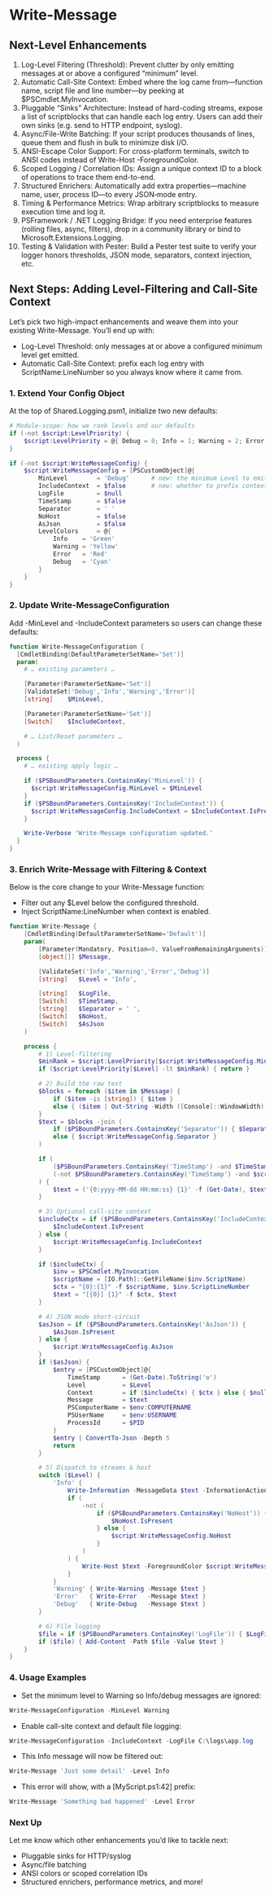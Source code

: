 # Write-Message

## Next-Level Enhancements

1. Log-Level Filtering (Threshold): Prevent clutter by only emitting messages at or above a configured “minimum” level.
2. Automatic Call-Site Context: Embed where the log came from—function name, script file and line number—by peeking at $PSCmdlet.MyInvocation.
3. Pluggable “Sinks” Architecture: Instead of hard-coding streams, expose a list of scriptblocks that can handle each log entry. Users can add their own sinks (e.g. send to HTTP endpoint, syslog).
4. Async/File-Write Batching: If your script produces thousands of lines, queue them and flush in bulk to minimize disk I/O.
5. ANSI-Escape Color Support: For cross-platform terminals, switch to ANSI codes instead of Write-Host -ForegroundColor.
6. Scoped Logging / Correlation IDs: Assign a unique context ID to a block of operations to trace them end-to-end.
7. Structured Enrichers: Automatically add extra properties—machine name, user, process ID—to every JSON‐mode entry.
8. Timing & Performance Metrics: Wrap arbitrary scriptblocks to measure execution time and log it.
9. PSFramework / .NET Logging Bridge: If you need enterprise features (rolling files, async, filters), drop in a community library or bind to Microsoft.Extensions.Logging.
10. Testing & Validation with Pester: Build a Pester test suite to verify your logger honors thresholds, JSON mode, separators, context injection, etc.

## Next Steps: Adding Level-Filtering and Call-Site Context

Let’s pick two high-impact enhancements and weave them into your existing Write-Message. You’ll end up with:

- Log-Level Threshold: only messages at or above a configured minimum level get emitted.
- Automatic Call-Site Context: prefix each log entry with ScriptName:LineNumber so you always know where it came from.

### 1. Extend Your Config Object

At the top of Shared.Logging.psm1, initialize two new defaults:

```Powershell
# Module-scope: how we rank levels and our defaults
if (-not $script:LevelPriority) {
    $script:LevelPriority = @{ Debug = 0; Info = 1; Warning = 2; Error = 3 }
}

if (-not $script:WriteMessageConfig) {
    $script:WriteMessageConfig = [PSCustomObject]@{
        MinLevel        = 'Debug'      # new: the minimum Level to emit
        IncludeContext  = $false       # new: whether to prefix context
        LogFile         = $null
        TimeStamp       = $false
        Separator       = ' '
        NoHost          = $false
        AsJson          = $false
        LevelColors     = @{
            Info    = 'Green'
            Warning = 'Yellow'
            Error   = 'Red'
            Debug   = 'Cyan'
        }
    }
}
```

### 2. Update Write-MessageConfiguration

Add -MinLevel and -IncludeContext parameters so users can change these defaults:

```Powershell
function Write-MessageConfiguration {
  [CmdletBinding(DefaultParameterSetName='Set')]
  param(
    # … existing parameters …

    [Parameter(ParameterSetName='Set')]
    [ValidateSet('Debug','Info','Warning','Error')]
    [string]    $MinLevel,

    [Parameter(ParameterSetName='Set')]
    [Switch]    $IncludeContext,

    # … List/Reset parameters …
  )

  process {
    # … existing apply logic …

    if ($PSBoundParameters.ContainsKey('MinLevel')) {
      $script:WriteMessageConfig.MinLevel = $MinLevel
    }
    if ($PSBoundParameters.ContainsKey('IncludeContext')) {
      $script:WriteMessageConfig.IncludeContext = $IncludeContext.IsPresent
    }

    Write-Verbose 'Write-Message configuration updated.'
  }
}
```

### 3. Enrich Write-Message with Filtering & Context

Below is the core change to your Write-Message function:

- Filter out any $Level below the configured threshold.
- Inject ScriptName:LineNumber when context is enabled.

```Powershell
function Write-Message {
    [CmdletBinding(DefaultParameterSetName='Default')]
    param(
        [Parameter(Mandatory, Position=0, ValueFromRemainingArguments)]
        [object[]] $Message,

        [ValidateSet('Info','Warning','Error','Debug')]
        [string]   $Level = 'Info',

        [string]   $LogFile,
        [Switch]   $TimeStamp,
        [string]   $Separator = ' ',
        [Switch]   $NoHost,
        [Switch]   $AsJson
    )

    process {
        # 1) Level-filtering
        $minRank = $script:LevelPriority[$script:WriteMessageConfig.MinLevel]
        if ($script:LevelPriority[$Level] -lt $minRank) { return }

        # 2) Build the raw text
        $blocks = foreach ($item in $Message) {
            if ($item -is [string]) { $item }
            else { ($item | Out-String -Width ([Console]::WindowWidth)) -replace '[\r\n]+$','' }
        }
        $text = $blocks -join (
            if ($PSBoundParameters.ContainsKey('Separator')) { $Separator }
            else { $script:WriteMessageConfig.Separator }
        )

        if (
            ($PSBoundParameters.ContainsKey('TimeStamp') -and $TimeStamp.IsPresent) -or
            (-not $PSBoundParameters.ContainsKey('TimeStamp') -and $script:WriteMessageConfig.TimeStamp)
        ) {
            $text = ('{0:yyyy-MM-dd HH:mm:ss} {1}' -f (Get-Date), $text)
        }

        # 3) Optional call-site context
        $includeCtx = if ($PSBoundParameters.ContainsKey('IncludeContext')) {
            $IncludeContext.IsPresent
        } else {
            $script:WriteMessageConfig.IncludeContext
        }

        if ($includeCtx) {
            $inv = $PSCmdlet.MyInvocation
            $scriptName = [IO.Path]::GetFileName($inv.ScriptName)
            $ctx = "{0}:{1}" -f $scriptName, $inv.ScriptLineNumber
            $text = "[{0}] {1}" -f $ctx, $text
        }

        # 4) JSON mode short-circuit
        $asJson = if ($PSBoundParameters.ContainsKey('AsJson')) {
            $AsJson.IsPresent
        } else {
            $script:WriteMessageConfig.AsJson
        }
        if ($asJson) {
            $entry = [PSCustomObject]@{
                TimeStamp      = (Get-Date).ToString('o')
                Level          = $Level
                Context        = if ($includeCtx) { $ctx } else { $null }
                Message        = $text
                PSComputerName = $env:COMPUTERNAME
                PSUserName     = $env:USERNAME
                ProcessId      = $PID
            }
            $entry | ConvertTo-Json -Depth 5
            return
        }

        # 5) Dispatch to streams & host
        switch ($Level) {
            'Info' {
                Write-Information -MessageData $text -InformationAction Continue
                if (
                    -not (
                        if ($PSBoundParameters.ContainsKey('NoHost')) {
                            $NoHost.IsPresent
                        } else {
                            $script:WriteMessageConfig.NoHost
                        }
                    )
                ) {
                    Write-Host $text -ForegroundColor $script:WriteMessageConfig.LevelColors.Info
                }
            }
            'Warning' { Write-Warning -Message $text }
            'Error'   { Write-Error   -Message $text }
            'Debug'   { Write-Debug   -Message $text }
        }

        # 6) File logging
        $file = if ($PSBoundParameters.ContainsKey('LogFile')) { $LogFile } else { $script:WriteMessageConfig.LogFile }
        if ($file) { Add-Content -Path $file -Value $text }
    }
}
```

### 4. Usage Examples

- Set the minimum level to Warning so Info/debug messages are ignored:

```Powershell
Write-MessageConfiguration -MinLevel Warning
```

- Enable call-site context and default file logging:

```Powershell
Write-MessageConfiguration -IncludeContext -LogFile C:\logs\app.log
```

- This Info message will now be filtered out:

```Powershell
Write-Message 'Just some detail' -Level Info
```

- This error will show, with a [MyScript.ps1:42] prefix:

```Powershell
Write-Message 'Something bad happened' -Level Error
```

### Next Up

Let me know which other enhancements you’d like to tackle next:

- Pluggable sinks for HTTP/syslog
- Async/file batching
- ANSI colors or scoped correlation IDs
- Structured enrichers, performance metrics, and more!
